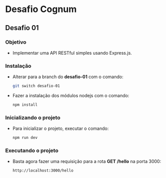 # Desafio Cognum

## Desafio 01

### Objetivo

- Implementar uma API RESTful simples usando Express.js.

### Instalação

- Alterar para a branch do **desafio-01** com o comando:

  ```bash
  git switch desafio-01
  ```

- Fazer a instalação dos módulos nodejs com o comando:

  ```bash
  npm install
  ```

### Inicializando o projeto

- Para inicializar o projeto, executar o comando:

  ```bash
  npm run dev
  ```

### Executando o projeto

- Basta agora fazer uma requisição para a rota **GET /hello** na porta 3000:

  ```
  http://localhost:3000/hello
  ```
